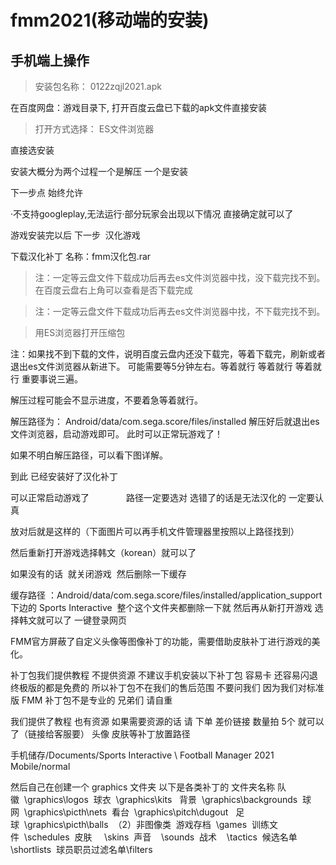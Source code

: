 # fmm2021(移动端的安装)
## 手机端上操作
> 安装包名称： 0122zqjl2021.apk
 
 在百度网盘：游戏目录下,
 打开百度云盘已下载的apk文件直接安装

 > 打开方式选择： ES文件浏览器

 直接选安装

 安装大概分为两个过程一个是解压 一个是安装

下一步点 始终允许

·不支持googleplay,无法运行·部分玩家会出现以下情况 直接确定就可以了

游戏安装完以后 下一步  汉化游戏 

 下载汉化补丁 名称：fmm汉化包.rar

> 注：一定等云盘文件下载成功后再去es文件浏览器中找，没下载完找不到。在百度云盘右上角可以查看是否下载完成

> 注：一定等云盘文件下载成功后再去es文件浏览器中找，不下载完找不到。

> 用ES浏览器打开压缩包

注：如果找不到下载的文件，说明百度云盘内还没下载完，等着下载完，刷新或者退出es文件浏览器从新进下。
可能需要等5分钟左右。等着就行  等着就行  等着就行 重要事说三遍。

解压过程可能会不显示进度，不要着急等着就行。

解压路径为：
Android/data/com.sega.score/files/installed
解压好后就退出es文件浏览器，启动游戏即可。
此时可以正常玩游戏了！

如果不明白解压路径，可以看下图详解。




到此 已经安装好了汉化补丁

可以正常启动游戏了              
路径一定要选对 选错了的话是无法汉化的 一定要认真

放对后就是这样的（下面图片可以再手机文件管理器里按照以上路径找到）



然后重新打开游戏选择韩文（korean）就可以了

如果没有的话  就关闭游戏  然后删除一下缓存 

缓存路径 ：Android/data/com.sega.score/files/installed/application_support
下边的 Sports Interactive  整个这个文件夹都删除一下就 然后再从新打开游戏 选择韩文就可以了
一键登录网页

FMM官方屏蔽了自定义头像等图像补丁的功能，需要借助皮肤补丁进行游戏的美化。

补丁包我们提供教程 不提供资源 不建议手机安装以下补丁包 容易卡 还容易闪退 终极版的都是免费的
所以补丁包不在我们的售后范围 不要问我们 因为我们对标准版 FMM 补丁包不是专业的 兄弟们 请自重

我们提供了教程 也有资源 如果需要资源的话 请 下单 差价链接 数量拍 5个 就可以了（链接给客服要）
头像 皮肤等补丁放置路径

手机储存/Documents/Sports Interactive \ Football Manager 2021 Mobile/normal

然后自己在创建一个 graphics 文件夹 以下是各类补丁的 文件夹名称
队徽  \graphics\logos 
球衣  \graphics\kits  
背景  \graphics\backgrounds 
球网  \graphics\picth\nets 
看台  \graphics\pitch\dugout  
足球  \graphics\picth\balls 
（2）非图像类 
游戏存档  \games 
训练文件  \schedules 
皮肤     \skins 
声音    \sounds 
战术    \tactics 
候选名单\shortlists 
球员职员过滤名单\filters 